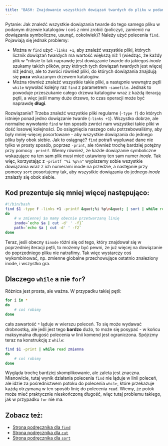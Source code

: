 ```yaml
---
title: "BASH: Znajdowanie wszystkich dowiązań twardych do pliku w podanym drzewie katalogów"
---
```


Pytanie: Jak znaleźć wszystkie dowiązania twarde do tego samego pliku w podanym drzewie katalogów i coś z nimi zrobić (policzyć, zamienić na dowiązania symboliczne, usunąć, cokolwiek)? Należy użyć polecenia <code>find</code>. Pojawiają się jednak problemy:

 * Można w `find` użyć `-links +1`, aby znaleźć wszystkie pliki, których licznik dowiązań twardych ma wartość większą niż 1 (wiedząc, że każdy plik w \*niksie to tak naprawdę jest dowiązanie twarde do jakiegoś *inode* szukamy takich plików, przy których tych dowiązań twardych jest więcej niż jedno), ale to zwróci również pliki, do których dowiązania znajdują się **poza** wskazanym drzewem katalogów.
 * Można również znaleźć wszystkie takie pliki, a następnie wewnątrz pętli `while` wywołać kolejny raz `find` z parametrem `-samefile`. Jednak to powoduje przeszukanie całego drzewa katalogów wraz z każdą iteracją pętli, a więc jeśli mamy duże drzewo, to czas operacji może być naprawdę **długi**.

Rozwiązanie? Trzeba znaleźć wszystkie pliki regularne (`-type f`) do których istnieje ponad jedno dowiązanie twarde (`-links +1`). Wszystko dobrze, ale normalne wywołanie `find` w ten sposób zwróci nam wszystkei takie pliki w dość losowej kolejności. Do osiągnięcia naszego celu potrzebowaliśmy, aby były mniej-więcej posortowane - aby wszystkie dowiązania do jednego pliku były obok siebie. Jak to osiągnąć? `find` potrafi wypluwać dane nie tylko w prosty sposób, poprzez `-print`, ale również trochę bardziej potężny przy pomocy `-printf`. Wiemy również, że każde dowiązanie symboliczne wskazujące na ten sam plik musi mieć ustawiony ten sam numer *inode*. Tak więc, korzystając z `-printf "%i %p\n"` wypiszemy sobie wszystkie dowiązania wraz z ich numerami inode na przedzie, a następnie przy pomocy `sort` posortujemy tak, aby wszystkie dowiązania do jednego *inode* znalazły się obok siebie.

## Kod prezentuje się mniej więcej następująco:

```bash
#!/bin/bash
find $1 -type f -links +1 -printf &quot;%i %p\n&quot; | sort | while read a
do
    # w zmiennej $a mamy obecnie przetwarzaną linię
    inode=`echo $a | cut -d' ' -f1`
    path=`echo $a | cut -d' ' -f2`
done
```

Teraz, jeśli obecny `$inode` różni się od tego, który znajdował się w poprzedniej iteracji pętli, to możemy być pewni, że już więcej na dowiązanie do poprzedniego pliku nie natrafimy. Tak więc wystarczy coś wykombinować, np. zmienne globalne przechowujące ostatnio znaleziony inode, i wszystko gra.

## Dlaczego `while` a nie `for`?

Różnica jest prosta, ale ważna. W przypadku takiej pętli:

```bash
for i in *
do
    # coś robimy
done
```

cała zawartość `*` ląduje w wierszu poleceń. To się może wydawać drobnostką, ale jeśli jest tego **bardzo** dużo, to może się posypać - w końcu maksymalna długość polecenia w linii komend jest ograniczona. Spójrzmy teraz na konstrukcję z `while`:

```bash
find $1 -print | while read zmienna
do
    # coś robimy
done
```

Wygląda trochę bardziej skomplikowanie, ale zaleta jest znaczna. Mianowicie, tutaj wynik działania polecenia `find` nie ląduje w linii poleceń, ale idzie za pośrednictwem potoku do polecenia `while`, które przekazuje każdą otrzymaną w ten sposób linię do polecenia `read`. Wiemy, że potok może mieć praktycznie nieskończoną długość, więc tutaj problemu takiego, jak w przypadku `for` nie ma.

## Zobacz też:

 * [Strona podręcznika dla `find`](http://manpages.debian.net/cgi-bin/man.cgi?query=FIND&sektion=1&apropos=0&manpath=Debian+6.0+squeeze&locale=pl)
 * [Strona podręcznika dla `cut`](http://manpages.debian.net/cgi-bin/man.cgi?query=cut&apropos=0&sektion=1&manpath=Debian+6.0+squeeze&format=html&locale=pl)
 * [Strona podręcznika dla `sort`](http://manpages.debian.net/cgi-bin/man.cgi?query=sort&apropos=0&sektion=1&manpath=Debian+6.0+squeeze&format=html&locale=pl)